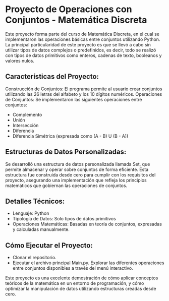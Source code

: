 # Proyecto de Operaciones con Conjuntos - Matemática Discreta
Este proyecto forma parte del curso de Matemática Discreta, en el cual se implementaron las operaciones básicas entre conjuntos utilizando Python. La principal particularidad de este proyecto es que se llevó a cabo sin utilizar tipos de datos complejos o predefinidos, es decir, todo se realizó con tipos de datos primitivos como enteros, cadenas de texto, booleanos y valores nulos.

## Características del Proyecto:
Construcción de Conjuntos: El programa permite al usuario crear conjuntos utilizando las 26 letras del alfabeto y los 10 dígitos numéricos.
Operaciones de Conjuntos: Se implementaron las siguientes operaciones entre conjuntos:
- Complemento
- Unión
- Intersección
- Diferencia
- Diferencia Simétrica (expresada como (A - B) U (B - A))

## Estructuras de Datos Personalizadas:
Se desarrolló una estructura de datos personalizada llamada Set, que permite almacenar y operar sobre conjuntos de forma eficiente. Esta estructura fue construida desde cero para cumplir con los requisitos del proyecto, asegurando una implementación que refleja los principios matemáticos que gobiernan las operaciones de conjuntos.

## Detalles Técnicos:
- Lenguaje: Python
- Tipología de Datos: Solo tipos de datos primitivos
- Operaciones Matemáticas: Basadas en teoría de conjuntos, expresadas y calculadas manualmente.

## Cómo Ejecutar el Proyecto:
- Clonar el repositorio.
- Ejecutar el archivo principal Main.py.
Explorar las diferentes operaciones entre conjuntos disponibles a través del menú interactivo.


Este proyecto es una excelente demostración de cómo aplicar conceptos teóricos de la matemática en un entorno de programación, y cómo optimizar la manipulación de datos utilizando estructuras creadas desde cero.
